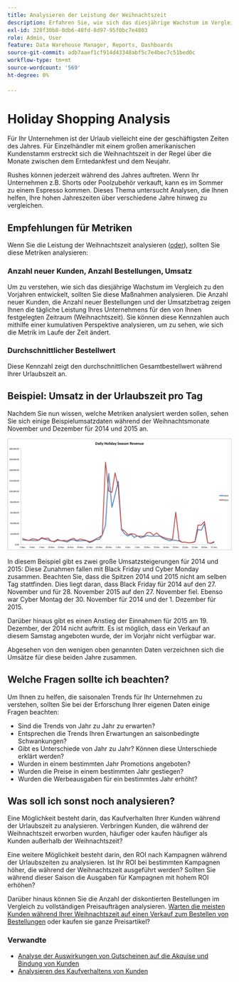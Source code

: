 ```yaml
---
title: Analysieren der Leistung der Weihnachtszeit
description: Erfahren Sie, wie sich das diesjährige Wachstum im Vergleich zu den Vorjahren entwickelt.
exl-id: 328f30b8-0db6-48fd-8d97-95f0bc7e4803
role: Admin, User
feature: Data Warehouse Manager, Reports, Dashboards
source-git-commit: adb7aaef1cf914d43348abf5c7e4bec7c51bed0c
workflow-type: tm+mt
source-wordcount: '569'
ht-degree: 0%

---
```


# Holiday Shopping Analysis

Für Ihr Unternehmen ist der Urlaub vielleicht eine der geschäftigsten Zeiten des Jahres. Für Einzelhändler mit einem großen amerikanischen Kundenstamm erstreckt sich die Weihnachtszeit in der Regel über die Monate zwischen dem Erntedankfest und dem Neujahr.

Rushes können jederzeit während des Jahres auftreten. Wenn Ihr Unternehmen z.B. Shorts oder Poolzubehör verkauft, kann es im Sommer zu einem Espresso kommen. Dieses Thema untersucht Analysen, die Ihnen helfen, Ihre hohen Jahreszeiten über verschiedene Jahre hinweg zu vergleichen.

## Empfehlungen für Metriken

Wenn Sie die Leistung der Weihnachtszeit analysieren ([oder](../../data-user/reports/ess-manage-data-metrics.md)), sollten Sie diese Metriken analysieren:

### Anzahl neuer Kunden, Anzahl Bestellungen, Umsatz

Um zu verstehen, wie sich das diesjährige Wachstum im Vergleich zu den Vorjahren entwickelt, sollten Sie diese Maßnahmen analysieren. Die Anzahl neuer Kunden, die Anzahl neuer Bestellungen und der Umsatzbetrag zeigen Ihnen die tägliche Leistung Ihres Unternehmens für den von Ihnen festgelegten Zeitraum (Weihnachtszeit). Sie können diese Kennzahlen auch mithilfe einer kumulativen Perspektive analysieren, um zu sehen, wie sich die Metrik im Laufe der Zeit ändert.

### Durchschnittlicher Bestellwert

Diese Kennzahl zeigt den durchschnittlichen Gesamtbestellwert während Ihrer Urlaubszeit an.

## Beispiel: Umsatz in der Urlaubszeit pro Tag

Nachdem Sie nun wissen, welche Metriken analysiert werden sollen, sehen Sie sich einige Beispielumsatzdaten während der Weihnachtsmonate November und Dezember für 2014 und 2015 an.

![Täglicher Umsatz aus Weihnachtszeiten für 2014 und 2015](../../assets/Analyzing_holiday_season.png)

In diesem Beispiel gibt es zwei große Umsatzsteigerungen für 2014 und 2015: Diese Zunahmen fallen mit Black Friday und Cyber Monday zusammen. Beachten Sie, dass die Spitzen 2014 und 2015 nicht am selben Tag stattfinden. Dies liegt daran, dass Black Friday für 2014 auf den 27. November und für 28. November 2015 auf den 27. November fiel. Ebenso war Cyber Montag der 30. November für 2014 und der 1. Dezember für 2015.

Darüber hinaus gibt es einen Anstieg der Einnahmen für 2015 am 19. Dezember, der 2014 nicht auftritt. Es ist möglich, dass ein Verkauf an diesem Samstag angeboten wurde, der im Vorjahr nicht verfügbar war.

Abgesehen von den wenigen oben genannten Daten verzeichnen sich die Umsätze für diese beiden Jahre zusammen.

## Welche Fragen sollte ich beachten?

Um Ihnen zu helfen, die saisonalen Trends für Ihr Unternehmen zu verstehen, sollten Sie bei der Erforschung Ihrer eigenen Daten einige Fragen beachten:

* Sind die Trends von Jahr zu Jahr zu erwarten?
* Entsprechen die Trends Ihren Erwartungen an saisonbedingte Schwankungen?
* Gibt es Unterschiede von Jahr zu Jahr? Können diese Unterschiede erklärt werden?
* Wurden in einem bestimmten Jahr Promotions angeboten?
* Wurden die Preise in einem bestimmten Jahr gestiegen?
* Wurden die Werbeausgaben für ein bestimmtes Jahr erhöht?

## Was soll ich sonst noch analysieren?

Eine Möglichkeit besteht darin, das Kaufverhalten Ihrer Kunden während der Urlaubszeit zu analysieren. Verbringen Kunden, die während der Weihnachtszeit erworben wurden, häufiger oder kaufen häufiger als Kunden außerhalb der Weihnachtszeit?

Eine weitere Möglichkeit besteht darin, den ROI nach Kampagnen während der Urlaubszeiten zu analysieren. Ist Ihr ROI bei bestimmten Kampagnen höher, die während der Weihnachtszeit ausgeführt werden? Sollten Sie während dieser Saison die Ausgaben für Kampagnen mit hohem ROI erhöhen?

Darüber hinaus können Sie die Anzahl der diskontierten Bestellungen im Vergleich zu vollständigen Preisaufträgen analysieren. [Warten die meisten Kunden während Ihrer Weihnachtszeit auf einen Verkauf zum Bestellen von Bestellungen](../analysis/coupon-usage.md) oder kaufen sie ganze Preisartikel?

### Verwandte

* [Analyse der Auswirkungen von Gutscheinen auf die Akquise und Bindung von Kunden](../analysis/coupon-impact.md)
* [Analysieren des Kaufverhaltens von Kunden](../analysis/repurchase-behavior.md)
